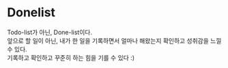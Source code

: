 # Donelist
  Todo-list가 아닌, Done-list이다.<br>
  앞으로 할 일이 아닌, 내가 한 일을 기록하면서 얼마나 해왔는지 확인하고 성취감을 느낄 수 있다.<br>
  기록하고 확인하고 꾸준히 하는 힘을 기를 수 있다 :)